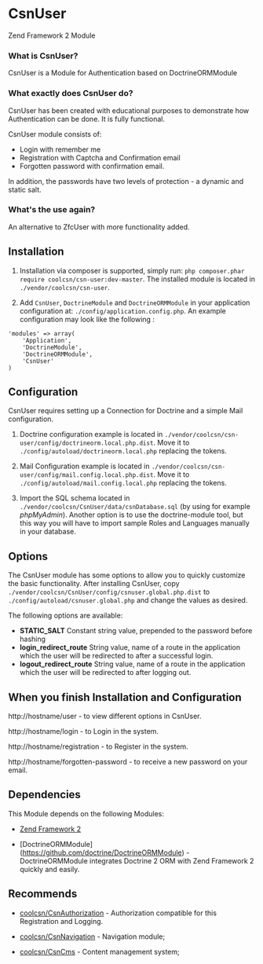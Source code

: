 CsnUser
=======
Zend Framework 2 Module

### What is CsnUser? ###

CsnUser is a Module for Authentication based on DoctrineORMModule

### What exactly does CsnUser do? ###

CsnUser has been created with educational purposes to demonstrate how Authentication can be done. It is fully functional.

CsnUser module consists of:

* Login with remember me
* Registration with Captcha and Confirmation email
* Forgotten password with confirmation email.

In addition, the passwords have two levels of protection - a dynamic and static salt.

### What's the use again? ###

An alternative to ZfcUser with more functionality added.

Installation
------------
1. Installation via composer is supported, simply run: `php composer.phar require coolcsn/csn-user:dev-master`. The installed module is located in `./vendor/coolcsn/csn-user`.

2. Add `CsnUser`, `DoctrineModule` and `DoctrineORMModule` in your application configuration at: `./config/application.config.php`. An example configuration may look like the following :

```
'modules' => array(
    'Application',
    'DoctrineModule',
    'DoctrineORMModule',
    'CsnUser'
)
```

Configuration
-------------
CsnUser requires setting up a Connection for Doctrine and a simple Mail configuration.

1. Doctrine configuration example is located in `./vendor/coolcsn/csn-user/config/doctrineorm.local.php.dist`. Move it to `./config/autoload/doctrineorm.local.php` replacing the tokens.

2. Mail Configuration example is located in `./vendor/coolcsn/csn-user/config/mail.config.local.php.dist`. Move it to `./config/autoload/mail.config.local.php` replacing the tokens.

3. Import the SQL schema located in `./vendor/coolcsn/CsnUser/data/csnDatabase.sql` (by using for example *phpMyAdmin*). Another option is to use the doctrine-module tool, but this way you will have to import sample Roles and Languages manually in your database.

Options
-------

The CsnUser module has some options to allow you to quickly customize the basic
functionality. After installing CsnUser, copy
`./vendor/coolcsn/CsnUser/config/csnuser.global.php.dist` to
`./config/autoload/csnuser.global.php` and change the values as desired.

The following options are available:

- **STATIC_SALT** Constant string value, prepended to the password before hashing
- **login_redirect_route** String value, name of a route in the application
  which the user will be redirected to after a successful login.
- **logout_redirect_route** String value, name of a route in the application which
  the user will be redirected to after logging out.

When you finish Installation and Configuration
----------------------------------------------

http://hostname/user - to view different options in CsnUser.

http://hostname/login - to Login in the system.

http://hostname/registration - to Register in the system.

http://hostname/forgotten-password - to receive a new password on your email.

Dependencies
------------

This Module depends on the following Modules:

 - [Zend Framework 2](https://github.com/zendframework/zf2) 

 - [DoctrineORMModule] (https://github.com/doctrine/DoctrineORMModule) - DoctrineORMModule integrates Doctrine 2 ORM with Zend Framework 2 quickly and easily.

Recommends
----------
- [coolcsn/CsnAuthorization](https://github.com/coolcsn/CsnAuthorization) - Authorization compatible for this Registration and Logging.
 
- [coolcsn/CsnNavigation](https://github.com/coolcsn/CsnNavigation) - Navigation module;
 
- [coolcsn/CsnCms](https://github.com/coolcsn/CsnCms) - Content management system;